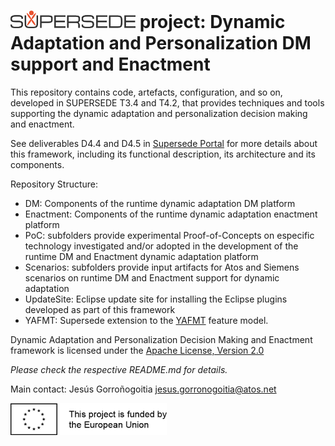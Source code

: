 
# [![SUPERSEDE](../../images/SUPERSEDE-logo.png)](https://www.supersede.eu/) project: Dynamic Adaptation and Personalization DM support and Enactment
This repository contains code, artefacts, configuration, and so on, developed in SUPERSEDE T3.4 and T4.2, that provides techniques and tools supporting the dynamic adaptation and personalization decision making and enactment.

See deliverables D4.4 and D4.5 in [Supersede Portal](https://www.supersede.eu/) for more details about this framework, including its functional description, its architecture and its components.

Repository Structure:
- DM: Components of the runtime dynamic adaptation DM platform
- Enactment: Components of the runtime dynamic adaptation enactment platform
- PoC: subfolders provide experimental Proof-of-Concepts on especific technology investigated and/or adopted in the development of the runtime DM and Enactment dynamic adaptation platform
- Scenarios: subfolders provide input artifacts for Atos and Siemens scenarios on runtime DM and Enactment support for dynamic adaptation
- UpdateSite: Eclipse update site for installing the Eclipse plugins developed as part of this framework
- YAFMT: Supersede extension to the [YAFMT](https://bitbucket.org/jpikl/yafmt/wiki/Home) feature model.

Dynamic Adaptation and Personalization Decision Making and Enactment framework is licensed under the [Apache License, Version 2.0](http://www.apache.org/licenses/LICENSE-2.0)

*Please check the respective README.md for details.*

Main contact: Jesús Gorroñogoitia <jesus.gorronogoitia@atos.net>

![Project funded by the European Union](../../images/european.union.logo.png)
